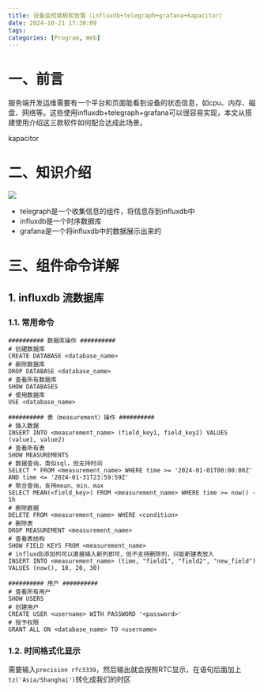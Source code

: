 ```yaml
---
title: 设备监控面板和告警（influxdb+telegraph+grafana+kapacitor）
date: 2024-10-21 17:38:09
tags:
categories: [Program, Web]
---
```


# 一、前言

服务端开发运维需要有一个平台和页面能看到设备的状态信息，如cpu、内存、磁盘、网络等。这些使用influxdb+telegraph+grafana可以很容易实现，本文从搭建使用介绍这三款软件如何配合达成此场景。

kapacitor

# 二、知识介绍

<img src="2024-10-21-01.png" />

- telegraph是一个收集信息的组件，将信息存到influxdb中
- influxdb是一个时序数据库
- grafana是一个将influxdb中的数据展示出来的

# 三、组件命令详解

## 1. influxdb 流数据库

### 1.1. 常用命令

```shell
########## 数据库操作 ##########
# 创建数据库
CREATE DATABASE <database_name>
# 删除数据库
DROP DATABASE <database_name>
# 查看所有数据库
SHOW DATABASES
# 使用数据库
USE <database_name>

########## 表（measurement）操作 ##########
# 插入数据
INSERT INTO <measurement_name> (field_key1, field_key2) VALUES (value1, value2)
# 查看所有表
SHOW MEASUREMENTS
# 数据查询，类似sql，但支持时间
SELECT * FROM <measurement_name> WHERE time >= '2024-01-01T00:00:00Z' AND time <= '2024-01-31T23:59:59Z'
# 聚合查询，支持mean、min、max
SELECT MEAN(<field_key>) FROM <measurement_name> WHERE time >= now() - 1h
# 删除数据
DELETE FROM <measurement_name> WHERE <condition>
# 删除表
DROP MEASUREMENT <measurement_name>
# 查看表结构
SHOW FIELD KEYS FROM <measurement_name>
# influxdb添加列可以直接插入新列即可，但不支持删除列，只能新建表放入
INSERT INTO <measurement_name> (time, "field1", "field2", "new_field") VALUES (now(), 10, 20, 30)

########## 用户 ##########
# 查看所有用户
SHOW USERS
# 创建用户
CREATE USER <username> WITH PASSWORD '<password>'
# 授予权限
GRANT ALL ON <database_name> TO <username>
```

### 1.2. 时间格式化显示

需要输入`precision rfc3339`，然后输出就会按照RTC显示，在语句后面加上`tz('Asia/Shanghai')`转化成我们的时区
